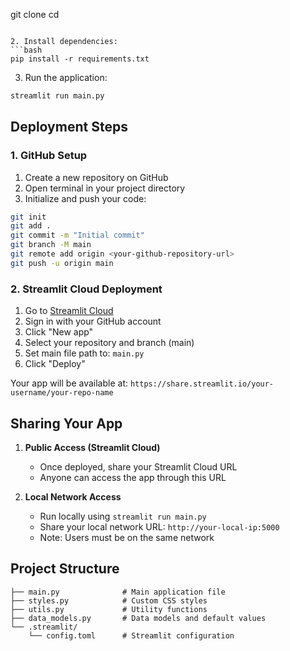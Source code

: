 git clone <your-repository-url>
cd <repository-name>
```

2. Install dependencies:
```bash
pip install -r requirements.txt
```

3. Run the application:
```bash
streamlit run main.py
```

## Deployment Steps

### 1. GitHub Setup

1. Create a new repository on GitHub
2. Open terminal in your project directory
3. Initialize and push your code:
```bash
git init
git add .
git commit -m "Initial commit"
git branch -M main
git remote add origin <your-github-repository-url>
git push -u origin main
```

### 2. Streamlit Cloud Deployment

1. Go to [Streamlit Cloud](https://share.streamlit.io/)
2. Sign in with your GitHub account
3. Click "New app"
4. Select your repository and branch (main)
5. Set main file path to: `main.py`
6. Click "Deploy"

Your app will be available at: `https://share.streamlit.io/your-username/your-repo-name`

## Sharing Your App

1. **Public Access (Streamlit Cloud)**
   - Once deployed, share your Streamlit Cloud URL
   - Anyone can access the app through this URL

2. **Local Network Access**
   - Run locally using `streamlit run main.py`
   - Share your local network URL: `http://your-local-ip:5000`
   - Note: Users must be on the same network

## Project Structure
```
├── main.py              # Main application file
├── styles.py            # Custom CSS styles
├── utils.py             # Utility functions
├── data_models.py       # Data models and default values
└── .streamlit/
    └── config.toml      # Streamlit configuration